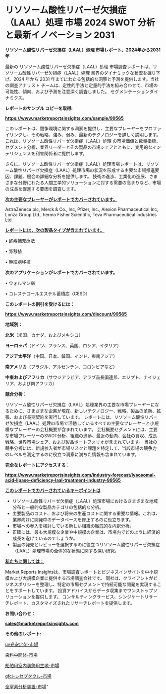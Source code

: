 # リソソーム酸性リパーゼ欠損症（LAAL）処理 市場 2024 SWOT 分析と最新イノベーション 2031

<strong>リソソーム酸性リパーゼ欠損症（LAAL）処理 市場レポート、2024年から2031年</strong>

最新の リソソーム酸性リパーゼ欠損症（LAAL）処理 市場調査レポートは、リソソーム酸性リパーゼ欠損症（LAAL）処理 業界のダイナミックな状況を掘り下げ、2024 年から 2031 年までにわたる包括的な洞察と予測を提供します。当社の調査アナリスト チームは、定性的手法と定量的手法を組み合わせて、市場の可能性、傾向、および予測を注意深く調査しました。 セグメンテーションダイナミクス。



<strong>レポートのサンプル コピーを取得:</strong> <a href=https://www.marketreportsinsights.com/sample/99565>

<strong><u>https://www.marketreportsinsights.com/sample/99565</u></strong></a>

このレポートは、競争環境に関する洞察を提供し、主要なプレーヤーをプロファイリングし、その戦略、強み、弱み、最新のテクノロジーを詳しく説明します。 これは、リソソーム酸性リパーゼ欠損症（LAAL）処理 の市場価値と数量指標、セグメント分析、業界リーダーとその製品の市場シェアとともに、実用的なインテリジェンスを利害関係者に提供します。

さらに、リソソーム酸性リパーゼ欠損症（LAAL）処理市場レポートは、リソソーム酸性リパーゼ欠損症（LAAL）処理市場の状況を形成する主要な市場推進要因、課題、機会の詳細な分析を提供します。 技術の進歩、工業化の進展、さまざまな分野にわたる人間工学的ソリューションに対する需要の高まりなど、市場の成長を促進する要因を調査します。



<strong><u>次の主要なプレーヤーがレポートでカバーされています。</u></strong>

AstraZeneca plc, Merck & Co., Inc, Pfizer, Inc., Alexion Pharmaceutical Inc, Lonza Group Ltd., hermo Fisher Scientific, Teva Pharmaceutical Industries Ltd.



<strong><u><b>レポートには、次の製品タイプが含まれています。</b></u></strong>

• 酵素補充療法

• 腎移植

• 幹細胞移植



<strong><b>次のアプリケーションがレポートでカバーされています。</b></strong>

• ウォルマン病

• コレステロールエステル蓄積症（CESD）



<strong><b>このレポートの割引を受けるには：</b></strong><a href=https://www.marketreportsinsights.com/discount/99565>

<strong><u>https://www.marketreportsinsights.com/discount/99565</u></strong></a>



<strong>地域別：</strong>



<strong>北米</strong>（米国、カナダ、およびメキシコ）



<strong>ヨーロッパ</strong>（ドイツ、フランス、英国、ロシア、イタリア）



<strong>アジア太平洋</strong>（中国、日本、韓国、インド、東南アジア）



<strong>南アメリカ</strong>（ブラジル、アルゼンチン、コロンビアなど）



<strong>中東およびアフリカ</strong>（サウジアラビア、アラブ首長国連邦、エジプト、ナイジェリア、および南アフリカ）



<strong>競合分析：</strong>

リソソーム酸性リパーゼ欠損症（LAAL）処理業界の主要な市場プレーヤーになるために、さまざまな企業が現在、新しいテクノロジー、戦略、製品の革新、拡張、および長期契約を実行しています。 レポートには、リソソーム酸性リパーゼ欠損症（LAAL）処理の市場で活動しているすべての主要なプレーヤーと小規模なプレーヤーの会社概要が含まれています。 会社概要セグメントには、主要な市場プレーヤーのSWOT分析、組織の進歩、最近の動向、会社の買収、成長戦略、世界市場シェア、および製品ポートフォリオが含まれています。 当社の競争分析には、新規参入者が市場リスクと課題を特定して、当該市場の競争力 のレベルを測定するのに役立つ洞察に満ちた情報も含まれています。



<strong>完全なレポートにアクセスする</strong>：

<a href=https://www.marketreportsinsights.com/industry-forecast/lysosomal-acid-lipase-deficiency-laal-treatment-industry-99565>

<strong><u>https://www.marketreportsinsights.com/industry-forecast/lysosomal-acid-lipase-deficiency-laal-treatment-industry-99565</u></strong></a>



<strong><u><b>このレポートでカバーされているキーポイントは</b></u></strong>
<ul>
  <li>リソソーム酸性リパーゼ欠損症（LAAL）処理市場におけるさまざまな地域分布と一般的な製品カテゴリの包括的な分析。</li>
  <li>主要製品のコスト、および将来の生産コストに関する重要な情報。これは、業界向けに開発中のデータベースを修正するのに役立ちます。</li>
  <li>市場への参入を検討している新しい組織の徹底的な内訳分析。</li>
  <li>正確には、最も大規模な企業や中規模の企業は、市場内でどのように経済的成長を遂げているのでしょうか。</li>
  <li>製品の発売とレビューを選択するのに役立つリソソーム酸性リパーゼ欠損症（LAAL）処理市場の全体的な状態に関する深い研究。</li>
</ul>


<strong><u><b>私たちに関しては：</b></u></strong>

Market Reports Insightsは、市場調査レポートとビジネスインサイトを中小規模および大規模企業に提供する市場調査会社です。 同社は、クライアントがビジネスポリシーを整理し、特定の市場セグメントで持続可能な開発を実現することをサポートしています。 投資アドバイスからデータ収集までワンストップソリューションを提供します。 コンサルティングサービス、シンジケートリサーチレポート、カスタマイズされたリサーチレポートを提供します。



<strong><b>お問い合わせ</b></strong>：

<a href=mailto:sales@marketreportsinsights.com>

<strong><u>sales@marketreportsinsights.com</u></strong></a>



<strong>その他のレポート:</strong>

<a href=https://www.linkedin.com/pulse/uv光安定剤-市場-2023-最新の-cagr-および成長分析-2030-tlrkf/>uv光安定剤-市場</a>

<a href=https://www.linkedin.com/pulse/染料中間体-市場-2030-年までの需要に焦点を当てた-2023-年調査レポート-pr-news-hub-j87cf/>染料中間体-市場</a>

<a href=https://www.linkedin.com/pulse/船舶用室内装飾用生地-市場-2023-新興市場-将来の動向と市場需要-4h7kf/>船舶用室内装飾用生地-市場</a>

<a href=https://www.linkedin.com/pulse/gfci-レセプタクル-市場-2023-新興市場-将来の動向と市場需要-2030-pr-news-hub-mwr9f/>gfci-レセプタクル-市場</a>

<a href=https://www.linkedin.com/pulse/全窒素分析装置-市場-2023-年のダイナミクスとビジネストレンド-2030-trend-titans-360-analysis-si3tf/>全窒素分析装置-市場</a>"

